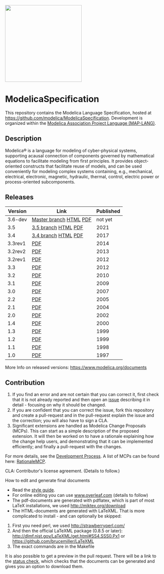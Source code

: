 <img src="https://github.com/modelica/MA-Logos/raw/master/HighRes/Modelica_Language.svg?sanitize=true" width="250px"/>

# ModelicaSpecification
This repository contains the Modelica Language Specification, hosted at https://github.com/modelica/ModelicaSpecification. Development is organized within the [Modelica Association Project Language (MAP-LANG)](https://modelica.org/projects).

## Description

Modelica® is a language for modeling of cyber-physical systems, supporting acausal connection of components governed by mathematical equations to facilitate modeling from first principles.
It provides object-oriented constructs that facilitate reuse of models, and can be used conveniently for modeling complex systems containing, e.g., mechanical, electrical, electronic, magnetic, hydraulic, thermal, control, electric power or process-oriented subcomponents.

## Releases

Version | Link                                                              | Published |
------- | ----------------------------------------------------------------- | --------|
3.6-dev | [Master branch](https://github.com/modelica/ModelicaSpecification/tree/master) [HTML](https://specification.modelica.org/master/MLS.html) [PDF](https://specification.modelica.org/master/MLS.pdf)| not yet |
3.5 | [3.5 branch](https://github.com/modelica/ModelicaSpecification/tree/maint/3.5) [HTML](https://specification.modelica.org/maint/3.5/MLS.html) [PDF](https://specification.modelica.org/maint/3.5/MLS.pdf)| 2021 |
3.4     | [3.4 branch](https://github.com/modelica/ModelicaSpecification/tree/maint/3.4) [HTML](https://specification.modelica.org/maint/3.4/MLS.html) [PDF](https://modelica.org/documents/ModelicaSpec34.pdf)          | 2017    |
3.3rev1 | [PDF](https://modelica.org/documents/ModelicaSpec33Revision1.pdf) | 2014    |
3.2rev2 | [PDF](https://modelica.org/documents/ModelicaSpec32Revision2.pdf) | 2013    |
3.2rev1 | [PDF](https://modelica.org/documents/ModelicaSpec32Revision1.pdf) | 2012    |
3.3     | [PDF](https://modelica.org/documents/ModelicaSpec33.pdf)          | 2012    |
3.2     | [PDF](https://modelica.org/documents/ModelicaSpec32.pdf)          | 2010    |
3.1     | [PDF](https://modelica.org/documents/ModelicaSpec31.pdf)          | 2009    |
3.0     | [PDF](https://modelica.org/documents/ModelicaSpec30.pdf)          | 2007    |
2.2     | [PDF](https://modelica.org/documents/ModelicaSpec22.pdf)          | 2005    |
2.1     | [PDF](https://modelica.org/documents/ModelicaSpec21.pdf)          | 2004    |
2.0     | [PDF](https://modelica.org/documents/ModelicaSpec20.pdf)          | 2002    |
1.4     | [PDF](https://modelica.org/documents/ModelicaSpec14.pdf)          | 2000    |
1.3     | [PDF](https://modelica.org/documents/ModelicaSpec13norev.pdf)     | 1999    |
1.2     | [PDF](https://modelica.org/documents/modelicaspec12norev.pdf)     | 1999    |
1.1     | [PDF](https://modelica.org/documents/ModelicaSpec11.pdf)          | 1998    |
1.0     | [PDF](https://modelica.org/documents/Modelica1.pdf)               | 1997    |

More Info on released versions: https://www.modelica.org/documents

## Contribution
1. If you find an error and are not certain that you can correct it, first check that it is not already reported and then open an [issue](https://github.com/modelica/ModelicaSpecification/issues) describing it in detail - focusing on why it should be changed.
2. If you are confident that you can correct the issue, fork this repository and create a pull-request and in the pull-request explain the issue and the correction; you will also have to sign a CLA.
3. Significant extensions are handled as Modelica Change Proposals (MCPs). This can start as a simple description of the proposed extension. It will then be worked on to have a rationale explaining how the change help users, and demonstrating that it can be implemented efficiently; and finally a pull-request with the changes.

For more details, see the [Development Process](https://github.com/modelica/ModelicaSpecification/blob/master/RationaleMCP/DevelopmentProcess.md).
A list of MCPs can be found here: [RationaleMCP](https://github.com/modelica/ModelicaSpecification/tree/master/RationaleMCP).

CLA: Contributor's license agreement. (Details to follow.)

How to edit and generate final documents
* Read the [style guide](styleguide.md).
* For online editing you can use www.overleaf.com (details to follow)
* The pdf-documents are generated with pdflatex, which is part of most LaTeX installations, we used http://miktex.org/download
* The HTML-documents are generated with LaTeXML. That is more complicated to install - and can optionally be skipped:
1. First you need perl, we used http://strawberryperl.com/
2. And then the official LaTeXML package (0.8.5 or later): http://dlmf.nist.gov/LaTeXML/get.html#SS4.SSS0.Px1 or https://github.com/brucemiller/LaTeXML
3. The exact commands are in the Makefile

It is also possible to get a preview in the pull request.
There will be a link to the [status check](https://test.openmodelica.org/jenkins/job/ModelicaAssociation/job/ModelicaSpecification/view/change-requests/), which checks that the documents can be generated and gives you an option to download them.
